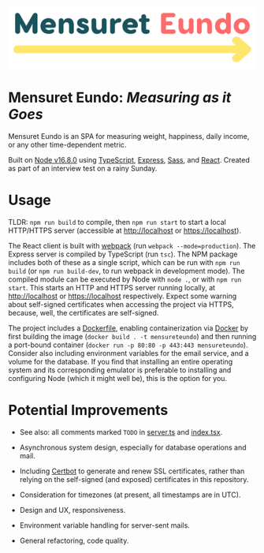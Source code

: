 ![](./client/logo.png)

# Mensuret Eundo: _Measuring as it Goes_

Mensuret Eundo is an SPA for measuring weight, happiness, daily income, or any other time-dependent metric.

Built on [Node v16.8.0](https://nodejs.org/en/blog/release/v16.8.0/) using [TypeScript](https://www.typescriptlang.org/), [Express](https://expressjs.com/), [Sass](https://sass-lang.com/), and [React](https://reactjs.org/). Created as part of an interview test on a rainy Sunday.

# Usage

TLDR: `npm run build` to compile, then `npm run start` to start a local HTTP/HTTPS server (accessible at [http://localhost](http://localhost) or [https://localhost](https://localhost)).

The React client is built with [webpack](https://webpack.js.org/) (run `webpack --mode=production`). The Express server is compiled by TypeScript (run `tsc`). The NPM package includes both of these as a single script, which can be run with `npm run build` (or `npm run build-dev`, to run webpack in development mode). The compiled module can be executed by Node with `node .`, or with `npm run start`. This starts an HTTP and HTTPS server running locally, at [http://localhost](http://localhost) or [https://localhost](https://localhost) respectively. Expect some warning about self-signed certificates when accessing the project via HTTPS, because, well, the certificates are self-signed.

The project includes a [Dockerfile](./Dockerfile), enabling containerization via [Docker](https://www.docker.com/) by first building the image (`docker build . -t mensureteundo`) and then running a port-bound container (`docker run -p 80:80 -p 443:443 mensureteundo`). Consider also including environment variables for the email service, and a volume for the database. If you find that installing an entire operating system and its corresponding emulator is preferable to installing and configuring Node (which it might well be), this is the option for you.

# Potential Improvements

- See also: all comments marked `TODO` in [server.ts](./server/server.ts) and [index.tsx](./client/index.tsx).

- Asynchronous system design, especially for database operations and mail.

- Including [Certbot](https://certbot.eff.org/) to generate and renew SSL certificates, rather than relying on the self-signed (and exposed) certificates in this repository.

- Consideration for timezones (at present, all timestamps are in UTC).

- Design and UX, responsiveness.

- Environment variable handling for server-sent mails.

- General refactoring, code quality.
